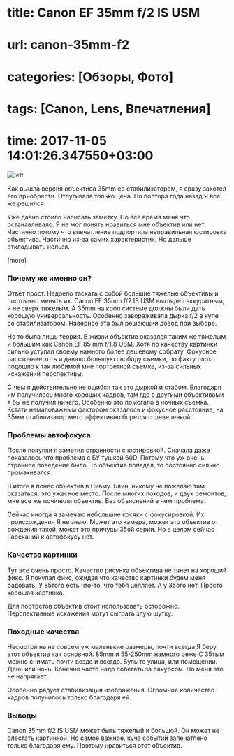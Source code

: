 # title: Canon EF 35mm f/2 IS USM
# url: canon-35mm-f2
# categories: [Обзоры, Фото]
# tags: [Canon, Lens, Впечатления]
# time: 2017-11-05 14:01:26.347550+03:00

![left](~canon-35mm-f2.png)

Как вышла версия объектива 35mm со стабилизатором, я сразу захотел его приобрести. Отпугивала только цена.
Но полтора года назад Я все же решился.

Уже давно стоило написать заметку. Но все время меня что останавливало. Я не мог понять нравиться мне объектив или нет.
Частично потому что впечатление подпортила неправильная юстировка объектива. Частично из-за самих характеристик.
Но дальше откладывать нельзя.

[more]

### Почему же именно он?

Ответ прост. Надоело таскать с собой большие тяжелые объективы и постоянно менять их.
Canon EF 35mm f/2 IS USM выглядел аккуратным, и не сверх тяжелым. А 35mm на кроп системе должны были дать хорошую универсальность.
Особенно завораживала дырка f/2 в купе со стабилизатором. Наверное эта был решающий довод при выборе. 

Но то была лишь теория. В жизни объектив оказался таким же тяжелым и большим как Canon EF 85 mm f/1.8 USM.
Хотя по качеству картинки сильно уступал своему намного более дешевому собрату.
Фокусное расстояние хоть и давало большую свободу съемки, по факту плохо подошло к так любимой мне портретной съемке, из-за сильных искажений перспективы.   

С чем я действительно не ошибся так это дыркой и стабом. Благодаря им получилось много хороших кадров, там где с другими объективами я бы не получил ничего.
Особенно это помогало в ночных съемка. Кстати немаловажным фактором оказалось и фокусное расстояние, на 35мм стабилизатор мего эффективно борется с шевеленкой.


### Проблемы автофокуса

После покупки я заметил странности с юстировкой. Сначала даже показалось что проблема с БУ тушкой 60D.
Потому что уж очень странное поведение было. То объектив попадал, то постоянно сильно промахивался.

В итоге я понес объектив в Сивму. Блин, никому не пожелаю там оказаться, это ужасное место.
После многих походов, и двух ремонтов, мне все же починили объектив. Без объяснений в чем проблема.

Сейчас иногда я замечаю небольшие косяки с фокусировкой.
Их происхождения Я не знаю. Может это камера, может это объектив от рождения такой, может это причуды 35ой серии.
Но в целом сейчас нареканий к автофокусу нет.   


### Качество картинки

Тут все очень просто. Качество рисунка объектива не тянет на хороший фикс. Я покупал фикс, ожидая что качество картинки будем меня радовать.
У 85того есть что-то, что тебя цепляет. А у 35ого нет. Просто хорошая картинка. 

Для портретов объектив стоит использовать осторожно. Перспективные искажения могут сыграть злую шутку.


### Походные качества

Несмотря на не совсем уж маленькие размеры, почти всегда Я беру этот объектив как основной. 85mm и 55-250mm намного реже
С 35тым можно снимать почти везде и всегда. Буль то улица, или помещении. День или ночь.
Конечно часто надо побегать за ракурсом. Но меня это не напрягает.

Особенно радует стабилизация изображения. Огромное количество кадров получилось только благодаря ей.


### Выводы

Canon 35mm f/2 IS USM может быть тяжелый и большой. Он может не блестать картинкой.
Но самое важное, куча событий запечатлено только благодаря ему.
Поэтому нравиться этот объектив.

